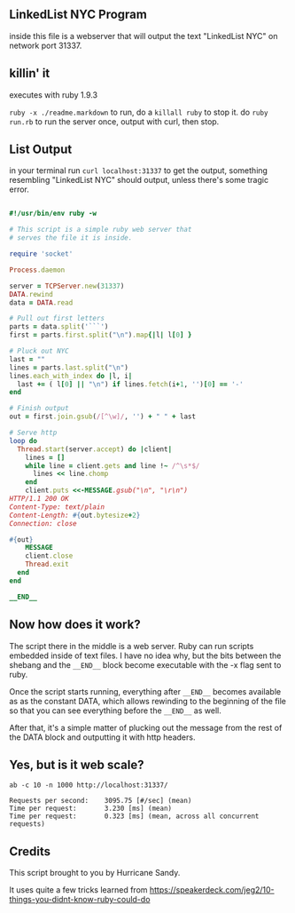 LinkedList NYC Program
----------------------

inside this file is a webserver that will output the text "LinkedList NYC" on
network port 31337.

killin' it
------------

executes with ruby 1.9.3

`ruby -x ./readme.markdown` to run, do a `killall ruby` to stop it.
do `ruby run.rb` to run the server once, output with curl, then stop.

List Output
------

in your terminal run `curl localhost:31337` to get the output,
something resembling "LinkedList NYC" should output, unless there's some
tragic error.

```ruby

#!/usr/bin/env ruby -w

# This script is a simple ruby web server that
# serves the file it is inside.

require 'socket'

Process.daemon

server = TCPServer.new(31337)
DATA.rewind
data = DATA.read

# Pull out first letters
parts = data.split('```')
first = parts.first.split("\n").map{|l| l[0] }

# Pluck out NYC
last = ""
lines = parts.last.split("\n")
lines.each_with_index do |l, i|
  last += ( l[0] || "\n") if lines.fetch(i+1, '')[0] == '-'
end

# Finish output
out = first.join.gsub(/[^\w]/, '') + " " + last

# Serve http
loop do
  Thread.start(server.accept) do |client|
    lines = []
    while line = client.gets and line !~ /^\s*$/
      lines << line.chomp
    end
    client.puts <<-MESSAGE.gsub("\n", "\r\n")
HTTP/1.1 200 OK
Content-Type: text/plain
Content-Length: #{out.bytesize+2}
Connection: close

#{out}
    MESSAGE
    client.close
    Thread.exit
  end
end

__END__

```

Now how does it work?
------------

The script there in the middle is a web server. Ruby can run scripts embedded
inside of text files. I have no idea why, but the bits between the shebang
and the `__END__` block become executable with the -x flag sent to ruby.

Once the script starts running, everything after `__END__` becomes available as
as the constant DATA, which allows rewinding to the beginning of the file so
that you can see everything before the `__END__` as well.

After that, it's a simple matter of plucking out the message from the rest
of the DATA block and outputting it with http headers.


Yes, but is it web scale?
---------

    ab -c 10 -n 1000 http://localhost:31337/

    Requests per second:    3095.75 [#/sec] (mean)
    Time per request:       3.230 [ms] (mean)
    Time per request:       0.323 [ms] (mean, across all concurrent requests)


Credits
-------

This script brought to you by Hurricane Sandy.

It uses quite a few tricks learned from
<https://speakerdeck.com/jeg2/10-things-you-didnt-know-ruby-could-do>

